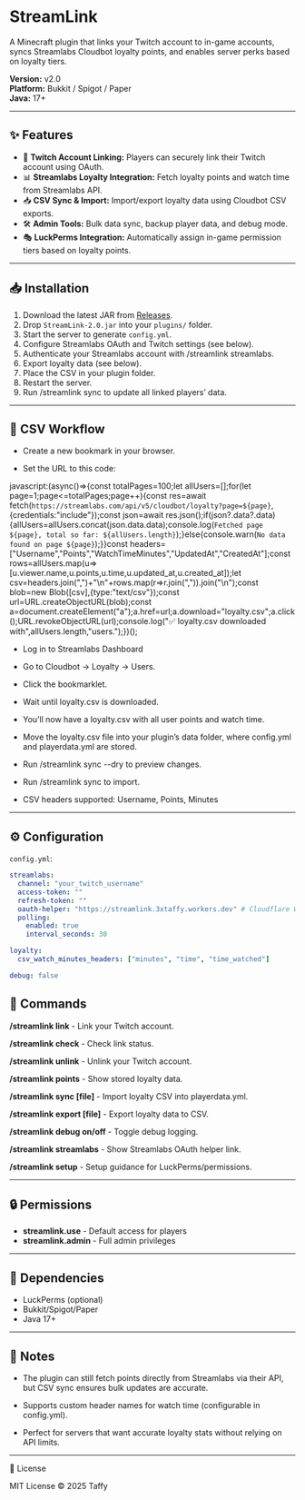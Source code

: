 # StreamLink
A Minecraft plugin that links your Twitch account to in-game accounts, syncs Streamlabs Cloudbot loyalty points, and enables server perks based on loyalty tiers.  

**Version:** v2.0  
**Platform:** Bukkit / Spigot / Paper  
**Java:** 17+  

---

## ✨ Features
- 🔗 **Twitch Account Linking:** Players can securely link their Twitch account using OAuth.  
- 📊 **Streamlabs Loyalty Integration:** Fetch loyalty points and watch time from Streamlabs API.  
- 📥 **CSV Sync & Import:** Import/export loyalty data using Cloudbot CSV exports.  
- 🛠️ **Admin Tools:** Bulk data sync, backup player data, and debug mode.  
- 🎭 **LuckPerms Integration:** Automatically assign in-game permission tiers based on loyalty points.  

---

## 📥 Installation
1. Download the latest JAR from [Releases](https://github.com/TheReal3xtinct/Streamlink/releases).
2. Drop `StreamLink-2.0.jar` into your `plugins/` folder.
3. Start the server to generate `config.yml`.
4. Configure Streamlabs OAuth and Twitch settings (see below).
5. Authenticate your Streamlabs account with /streamlink streamlabs.
6. Export loyalty data (see below).
7. Place the CSV in your plugin folder.
8. Restart the server.
9. Run /streamlink sync to update all linked players’ data.

---

## 📂 CSV Workflow

- Create a new bookmark in your browser.
  
- Set the URL to this code:

javascript:(async()=>{const totalPages=100;let allUsers=[];for(let page=1;page<=totalPages;page++){const res=await fetch(`https://streamlabs.com/api/v5/cloudbot/loyalty?page=${page}`,{credentials:"include"});const json=await res.json();if(json?.data?.data){allUsers=allUsers.concat(json.data.data);console.log(`Fetched page ${page}, total so far: ${allUsers.length}`);}else{console.warn(`No data found on page ${page}`);}}const headers=["Username","Points","WatchTimeMinutes","UpdatedAt","CreatedAt"];const rows=allUsers.map(u=>[u.viewer.name,u.points,u.time,u.updated_at,u.created_at]);let csv=headers.join(",")+"\n"+rows.map(r=>r.join(",")).join("\n");const blob=new Blob([csv],{type:"text/csv"});const url=URL.createObjectURL(blob);const a=document.createElement("a");a.href=url;a.download="loyalty.csv";a.click();URL.revokeObjectURL(url);console.log("✅ loyalty.csv downloaded with",allUsers.length,"users.");})();

- Log in to Streamlabs Dashboard
  
- Go to Cloudbot → Loyalty → Users.
  
- Click the bookmarklet.

- Wait until loyalty.csv is downloaded.

- You’ll now have a loyalty.csv with all user points and watch time.

- Move the loyalty.csv file into your plugin’s data folder, where config.yml and playerdata.yml are stored.

- Run /streamlink sync --dry to preview changes.

- Run /streamlink sync to import.

- CSV headers supported:
Username, Points, Minutes

---

## ⚙️ Configuration
`config.yml`:

```yaml
streamlabs:
  channel: "your_twitch_username"
  access-token: ""
  refresh-token: ""
  oauth-helper: "https://streamlink.3xtaffy.workers.dev" # Cloudflare Worker endpoint
  polling:
    enabled: true
    interval_seconds: 30

loyalty:
  csv_watch_minutes_headers: ["minutes", "time", "time_watched"]

debug: false

```

## 🔑 Commands
**/streamlink link**	- Link your Twitch account.

**/streamlink check**	-	Check link status.

**/streamlink unlink**	-	Unlink your Twitch account.

**/streamlink points**	-	Show stored loyalty data.

**/streamlink sync [file]**	-	Import loyalty CSV into playerdata.yml.

**/streamlink export [file]**	-	Export loyalty data to CSV.

**/streamlink debug on/off**	-	Toggle debug logging.

**/streamlink streamlabs**	-	Show Streamlabs OAuth helper link.

**/streamlink setup**	-	Setup guidance for LuckPerms/permissions.

---

## 🔒 Permissions
- **streamlink.use** -	Default access for players
- **streamlink.admin** -	Full admin privileges

---

## 🧩 Dependencies
- LuckPerms (optional)
- Bukkit/Spigot/Paper
- Java 17+

---

## 🔑 Notes

- The plugin can still fetch points directly from Streamlabs via their API, but CSV sync ensures bulk updates are accurate.

- Supports custom header names for watch time (configurable in config.yml).

- Perfect for servers that want accurate loyalty stats without relying on API limits.

---

📝 License

MIT License © 2025 Taffy
